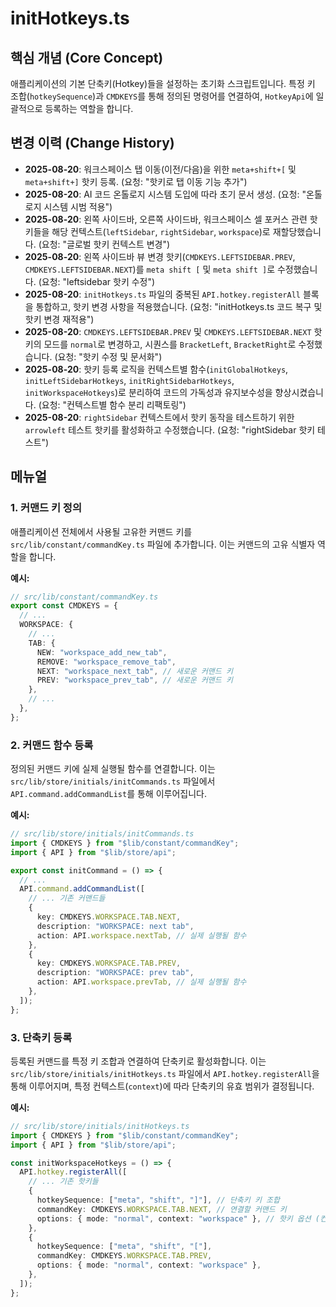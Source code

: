 # initHotkeys.ts

## 핵심 개념 (Core Concept)
애플리케이션의 기본 단축키(Hotkey)들을 설정하는 초기화 스크립트입니다. 특정 키 조합(`hotkeySequence`)과 `CMDKEYS`를 통해 정의된 명령어를 연결하여, `HotkeyApi`에 일괄적으로 등록하는 역할을 합니다.



## 변경 이력 (Change History)
- **2025-08-20**: 워크스페이스 탭 이동(이전/다음)을 위한 `meta+shift+[` 및 `meta+shift+]` 핫키 등록. (요청: "핫키로 탭 이동 기능 추가")
- **2025-08-20**: AI 코드 온톨로지 시스템 도입에 따라 초기 문서 생성. (요청: "온톨로지 시스템 시범 적용")
- **2025-08-20**: 왼쪽 사이드바, 오른쪽 사이드바, 워크스페이스 셀 포커스 관련 핫키들을 해당 컨텍스트(`leftSidebar`, `rightSidebar`, `workspace`)로 재할당했습니다. (요청: "글로벌 핫키 컨텍스트 변경")
- **2025-08-20**: 왼쪽 사이드바 뷰 변경 핫키(`CMDKEYS.LEFTSIDEBAR.PREV`, `CMDKEYS.LEFTSIDEBAR.NEXT`)를 `meta shift [` 및 `meta shift ]`로 수정했습니다. (요청: "leftsidebar 핫키 수정")
- **2025-08-20**: `initHotkeys.ts` 파일의 중복된 `API.hotkey.registerAll` 블록을 통합하고, 핫키 변경 사항을 적용했습니다. (요청: "initHotkeys.ts 코드 복구 및 핫키 변경 재적용")
- **2025-08-20**: `CMDKEYS.LEFTSIDEBAR.PREV` 및 `CMDKEYS.LEFTSIDEBAR.NEXT` 핫키의 모드를 `normal`로 변경하고, 시퀀스를 `BracketLeft`, `BracketRight`로 수정했습니다. (요청: "핫키 수정 및 문서화")
- **2025-08-20**: 핫키 등록 로직을 컨텍스트별 함수(`initGlobalHotkeys`, `initLeftSidebarHotkeys`, `initRightSidebarHotkeys`, `initWorkspaceHotkeys`)로 분리하여 코드의 가독성과 유지보수성을 향상시켰습니다. (요청: "컨텍스트별 함수 분리 리팩토링")
- **2025-08-20**: `rightSidebar` 컨텍스트에서 핫키 동작을 테스트하기 위한 `arrowleft` 테스트 핫키를 활성화하고 수정했습니다. (요청: "rightSidebar 핫키 테스트")

## 메뉴얼
### 1. 커맨드 키 정의
애플리케이션 전체에서 사용될 고유한 커맨드 키를 `src/lib/constant/commandKey.ts` 파일에 추가합니다. 이는 커맨드의 고유 식별자 역할을 합니다.

**예시:**
```typescript
// src/lib/constant/commandKey.ts
export const CMDKEYS = {
  // ...
  WORKSPACE: {
    // ...
    TAB: {
      NEW: "workspace_add_new_tab",
      REMOVE: "workspace_remove_tab",
      NEXT: "workspace_next_tab", // 새로운 커맨드 키
      PREV: "workspace_prev_tab", // 새로운 커맨드 키
    },
    // ...
  },
};
```

### 2. 커맨드 함수 등록
정의된 커맨드 키에 실제 실행될 함수를 연결합니다. 이는 `src/lib/store/initials/initCommands.ts` 파일에서 `API.command.addCommandList`를 통해 이루어집니다.

**예시:**
```typescript
// src/lib/store/initials/initCommands.ts
import { CMDKEYS } from "$lib/constant/commandKey";
import { API } from "$lib/store/api";

export const initCommand = () => {
  // ...
  API.command.addCommandList([
    // ... 기존 커맨드들
    {
      key: CMDKEYS.WORKSPACE.TAB.NEXT,
      description: "WORKSPACE: next tab",
      action: API.workspace.nextTab, // 실제 실행될 함수
    },
    {
      key: CMDKEYS.WORKSPACE.TAB.PREV,
      description: "WORKSPACE: prev tab",
      action: API.workspace.prevTab, // 실제 실행될 함수
    },
  ]);
};
```

### 3. 단축키 등록
등록된 커맨드를 특정 키 조합과 연결하여 단축키로 활성화합니다. 이는 `src/lib/store/initials/initHotkeys.ts` 파일에서 `API.hotkey.registerAll`을 통해 이루어지며, 특정 컨텍스트(`context`)에 따라 단축키의 유효 범위가 결정됩니다.

**예시:**
```typescript
// src/lib/store/initials/initHotkeys.ts
import { CMDKEYS } from "$lib/constant/commandKey";
import { API } from "$lib/store/api";

const initWorkspaceHotkeys = () => {
  API.hotkey.registerAll([
    // ... 기존 핫키들
    {
      hotkeySequence: ["meta", "shift", "]"], // 단축키 키 조합
      commandKey: CMDKEYS.WORKSPACE.TAB.NEXT, // 연결할 커맨드 키
      options: { mode: "normal", context: "workspace" }, // 핫키 옵션 (컨텍스트 포함)
    },
    {
      hotkeySequence: ["meta", "shift", "["],
      commandKey: CMDKEYS.WORKSPACE.TAB.PREV,
      options: { mode: "normal", context: "workspace" },
    },
  ]);
};
```
